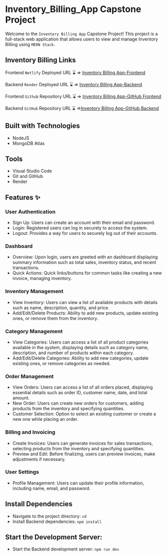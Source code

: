 
# **Inventory_Billing_App Capstone Project**  

Welcome to the `Inventory Billing App` Capstone Project! This project is a full-stack web application that allows users to view and manage Inventory Billing using `MERN Stack`.

## **Inventory Billing Links**

Frontend `Netlify` Deployed URL ⌛ => [Inventory Billing App-Frontend](https://inventory-billing-app-fed.netlify.app/)

Backend `Render` Deployed URL ⌛ => [Inventory Billing App-Backend](https://inventory-billing-app-l2ei.onrender.com/)

Frontend `Github` Repository URL ⌛ => [Inventory Billing App-GitHub Frontend](https://github.com/Senthil110499/Capstone-Inventory-Frontend.git)

Backend `GitHub` Repository URL ⌛ =>[Inventory Billing App-GitHub Backend](https://github.com/Senthil110499/Capstone-Inventory-Backend.git)

## **Built with Technologies**

+ NodeJS
+ MongoDB Atlas

## **Tools**

+ Visual Studio Code
+ Git and GitHub
+ Render

## **Features** ✨

### **User Authentication** 

+ Sign Up: Users can create an account with their email and password.
+ Login: Registered users can log in securely to access the system.
+ Logout: Provides a way for users to securely log out of their accounts.

### **Dashboard**

+ Overview: Upon login, users are greeted with an dashboard displaying summary information such as total sales, inventory status, and recent transactions.
+ Quick Actions: Quick links/buttons for common tasks like creating a new invoice, managing inventory.
  
### **Inventory Management**

+ View Inventory: Users can view a list of available products with details such as name, description, quantity, and price.
+ Add/Edit/Delete Products: Ability to add new products, update existing ones, or remove them from the inventory.

### **Category Management**

+ View Categories: Users can access a list of all product categories available in the system, displaying details such as category name, description, and number of products within each category.
+ Add/Edit/Delete Categories: Ability to add new categories, update existing ones, or remove categories as needed.

### **Order Management**

+ View Orders: Users can access a list of all orders placed, displaying essential details such as order ID, customer name, date, and total amount.
+ New Order: Users can create new orders for customers, adding products from the inventory and specifying quantities.
+ Customer Selection: Option to select an existing customer or create a new one while placing an order.

### **Billing and Invoicing**

+ Create Invoices: Users can generate invoices for sales transactions, selecting products from the inventory and specifying quantities.
+ Preview and Edit: Before finalizing, users can preview invoices, make adjustments if necessary.

### **User Settings**

+ Profile Management: Users can update their profile information, including name, email, and password.

## **Install Dependencies**

+ Navigate to the project directory: `cd`
+ Install Backend dependencies: `npm install`

## **Start the Development Server:**

+ Start the Backend development server: `npm run dev`
 
